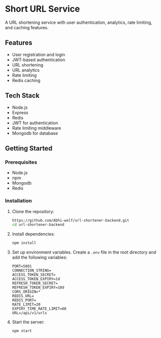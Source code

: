# Short URL Service

A URL shortening service with user authentication, analytics, rate limiting, and caching features.

## Features

- User registration and login
- JWT-based authentication
- URL shortening
- URL analytics
- Rate limiting
- Redis caching

## Tech Stack

- Node.js
- Express
- Redis
- JWT for authentication
- Rate limiting middleware
- Mongodb for database
  
## Getting Started

### Prerequisites

- Node.js
- npm
- Mongodb
- Redis

### Installation

1. Clone the repository:
    ```bash
    https://github.com/Abhi-wolf/url-shortener-backend.git
    cd url-shortener-backend
    ```

2. Install dependencies:
    ```bash
    npm install
    ```

3. Set up environment variables. Create a `.env` file in the root directory and add the following variables:
    ```env
    PORT=5001
    CONNECTION_STRING=
    ACCESS_TOKEN_SECRET=
    ACCESS_TOKEN_EXPIRY=1d
    REFRESH_TOKEN_SECRET=
    REFRESH_TOKEN_EXPIRY=10d
    CORS_ORIGIN=*
    REDIS_URL=
    REDIS_PORT=
    RATE_LIMIT=20
    EXPIRY_TIME_RATE_LIMIT=60
    URL=/api/v1/urls
    ```

4. Start the server:
    ```bash
    npm start
    ```
